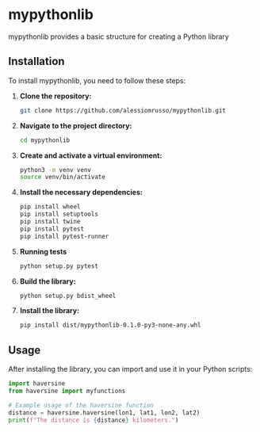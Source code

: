 # mypythonlib
mypythonlib provides a basic structure for creating a Python library

## Installation

To install mypythonlib, you need to follow these steps:

1. **Clone the repository:**

    ```sh
    git clone https://github.com/alessiomrusso/mypythonlib.git
    ```

2. **Navigate to the project directory:**

    ```sh
    cd mypythonlib
    ```

3. **Create and activate a virtual environment:**

    ```sh
    python3 -m venv venv
    source venv/bin/activate
    ```

4. **Install the necessary dependencies:**

    ```sh
    pip install wheel
    pip install setuptools
    pip install twine
    pip install pytest
    pip install pytest-runner
    ```

5. **Running tests**
    
    ```sh
    python setup.py pytest
    ```

7. **Build the library:**

    ```sh
    python setup.py bdist_wheel
    ```

7. **Install the library:**

    ```sh
    pip install dist/mypythonlib-0.1.0-py3-none-any.whl
    ```

## Usage

After installing the library, you can import and use it in your Python scripts:

```python
import haversine
from haversine import myfunctions

# Example usage of the haversine function
distance = haversine.haversine(lon1, lat1, lon2, lat2)
print(f"The distance is {distance} kilometers.")
```